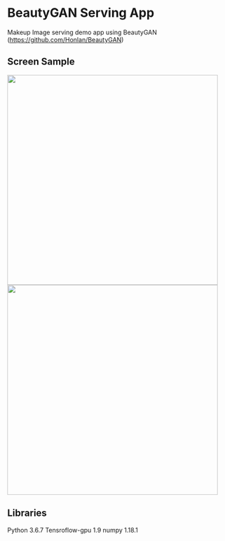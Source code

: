 # BeautyGAN Serving App 

Makeup Image serving demo app using BeautyGAN (https://github.com/Honlan/BeautyGAN)

## Screen Sample

<img src="https://github.com/mgmix/BeautyGanServingApp/action/blob/master/app_launch1.gif" height="480">
<img src="https://github.com/mgmix/BeautyGanServingApp/action/blob/master/app_launch2.gif" height="480">


## Libraries

Python 3.6.7
Tensroflow-gpu 1.9
numpy 1.18.1